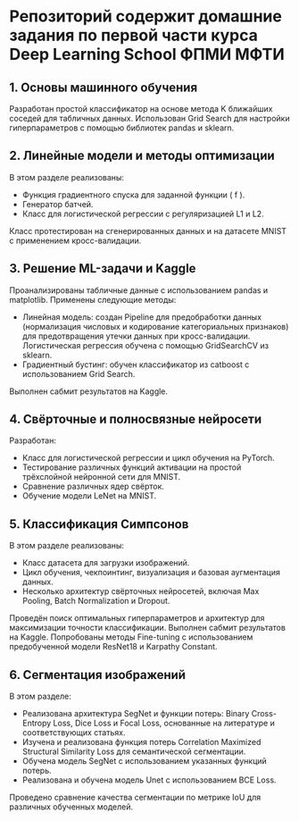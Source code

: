 # Репозиторий содержит домашние задания по первой части курса Deep Learning School ФПМИ МФТИ

## 1. Основы машинного обучения

Разработан простой классификатор на основе метода K ближайших соседей для табличных данных. Использован Grid Search для настройки гиперпараметров с помощью библиотек pandas и sklearn.

## 2. Линейные модели и методы оптимизации

В этом разделе реализованы:
- Функция градиентного спуска для заданной функции \( f \).
- Генератор батчей.
- Класс для логистической регрессии с регуляризацией L1 и L2. 

Класс протестирован на сгенерированных данных и на датасете MNIST с применением кросс-валидации.

## 3. Решение ML-задачи и Kaggle

Проанализированы табличные данные с использованием pandas и matplotlib. Применены следующие методы:
- Линейная модель: создан Pipeline для предобработки данных (нормализация числовых и кодирование категориальных признаков) для предотвращения утечки данных при кросс-валидации. Логистическая регрессия обучена с помощью GridSearchCV из sklearn.
- Градиентный бустинг: обучен классификатор из catboost с использованием Grid Search.

Выполнен сабмит результатов на Kaggle.

## 4. Свёрточные и полносвязные нейросети

Разработан:
- Класс для логистической регрессии и цикл обучения на PyTorch.
- Тестирование различных функций активации на простой трёхслойной нейронной сети для MNIST.
- Сравнение различных ядер свёрток.
- Обучение модели LeNet на MNIST.

## 5. Классификация Симпсонов

В этом разделе реализованы:
- Класс датасета для загрузки изображений.
- Цикл обучения, чекпоинтинг, визуализация и базовая аугментация данных.
- Несколько архитектур свёрточных нейросетей, включая Max Pooling, Batch Normalization и Dropout.

Проведён поиск оптимальных гиперпараметров и архитектур для максимизации точности классификации. Выполнен сабмит результатов на Kaggle. Попробованы методы Fine-tuning с использованием предобученной модели ResNet18 и Karpathy Constant.

## 6. Сегментация изображений

В этом разделе:
- Реализована архитектура SegNet и функции потерь: Binary Cross-Entropy Loss, Dice Loss и Focal Loss, основанные на литературе и соответствующих статьях.
- Изучена и реализована функция потерь Correlation Maximized Structural Similarity Loss для семантической сегментации.
- Обучена модель SegNet с использованием указанных функций потерь.
- Реализована и обучена модель Unet с использованием BCE Loss.

Проведено сравнение качества сегментации по метрике IoU для различных обученных моделей.
